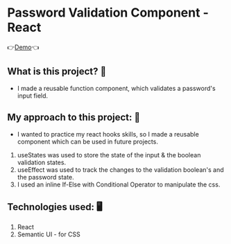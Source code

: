 # Password Validation Component - React 
👉[Demo](https://react-password-validation.herokuapp.com/)👈

## What is this project? 🤔
* I made a reusable function component, which validates a password's input field.

## My approach to this project: 🧐
* I wanted to practice my react hooks skills, so I made a reusable component which can be used in future projects.
1. useStates was used to store the state of the input & the boolean validation states.
2. useEffect was used to track the changes to the validation boolean's and the password state.
3. I used an inline If-Else with Conditional Operator to manipulate the css.

## Technologies used: 🖥
1. React
2. Semantic UI - for CSS
